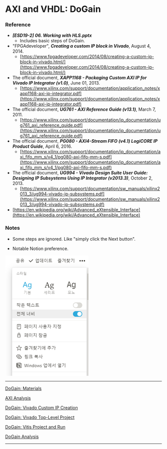 # AXI and VHDL: DoGain

### Reference

- ***[ESD19-2] 06. Working with HLS.pptx***
    - Includes basic steps of DoGain.
- "FPGAdeveloper", ***Creating a custom IP block in Vivado***, August 4, 2014.
    - [https://www.fpgadeveloper.com/2014/08/creating-a-custom-ip-block-in-vivado.html/](https://www.fpgadeveloper.com/2014/08/creating-a-custom-ip-block-in-vivado.html/)
- The official document, ***XAPP1168 - Packaging Custom AXI IP for Vivado IP Integrator (v1.0)***, June 01, 2013.
    - [https://www.xilinx.com/support/documentation/application_notes/xapp1168-axi-ip-integrator.pdf](https://www.xilinx.com/support/documentation/application_notes/xapp1168-axi-ip-integrator.pdf)
- The official document, ***UG761 - AXI Reference Guide (v13.1)***, March 7, 2011.
    - [https://www.xilinx.com/support/documentation/ip_documentation/ug761_axi_reference_guide.pdf](https://www.xilinx.com/support/documentation/ip_documentation/ug761_axi_reference_guide.pdf)
- The official document, ***PG080 - AXI4-Stream FIFO (v4.1) LogiCORE IP Product Guide***, April 6, 2016.
    - [https://www.xilinx.com/support/documentation/ip_documentation/axi_fifo_mm_s/v4_1/pg080-axi-fifo-mm-s.pdf](https://www.xilinx.com/support/documentation/ip_documentation/axi_fifo_mm_s/v4_1/pg080-axi-fifo-mm-s.pdf)
- The official document, ***UG994 - Vivado Design Suite User Guide: Designing IP Subsystems Using IP Integrator (v2013.3)***, October 2, 2013.
    - [https://www.xilinx.com/support/documentation/sw_manuals/xilinx2013_3/ug994-vivado-ip-subsystems.pdf](https://www.xilinx.com/support/documentation/sw_manuals/xilinx2013_3/ug994-vivado-ip-subsystems.pdf)
- [https://en.wikipedia.org/wiki/Advanced_eXtensible_Interface](https://en.wikipedia.org/wiki/Advanced_eXtensible_Interface)

### Notes

- Some steps are ignored. Like "simply click the Next button".

- Notable Notion preference.

![AXI%20and%20VHDL%20DoGain%209ac7e5e7858c4829b246de6792d90a8c/Untitled.png](AXI%20and%20VHDL%20DoGain%209ac7e5e7858c4829b246de6792d90a8c/Untitled.png)

---

[DoGain: Materials](AXI%20and%20VHDL%20DoGain%209ac7e5e7858c4829b246de6792d90a8c/DoGain%20Materials%207d2d79d0a72a463fb2a72dc1f6818a18.md)

[AXI Analysis](AXI%20and%20VHDL%20DoGain%209ac7e5e7858c4829b246de6792d90a8c/AXI%20Analysis%20394dab5ae1144947adfcde368da8e0b8.md)

[DoGain: Vivado Custom IP Creation](AXI%20and%20VHDL%20DoGain%209ac7e5e7858c4829b246de6792d90a8c/DoGain%20Vivado%20Custom%20IP%20Creation%20c6f3fdc6420f42c393551c7de4764084.md)

[DoGain: Vivado Top-Level Project](AXI%20and%20VHDL%20DoGain%209ac7e5e7858c4829b246de6792d90a8c/DoGain%20Vivado%20Top-Level%20Project%203be038fcba0740c59dfa28c94a40a5d7.md)

[DoGain: Vitis Project and Run](AXI%20and%20VHDL%20DoGain%209ac7e5e7858c4829b246de6792d90a8c/DoGain%20Vitis%20Project%20and%20Run%201f73cdbe35124ce992eeba97f5d876a5.md)

[DoGain Analysis](AXI%20and%20VHDL%20DoGain%209ac7e5e7858c4829b246de6792d90a8c/DoGain%20Analysis%20f74a64428f724195afa8e4d36aa56138.md)

---